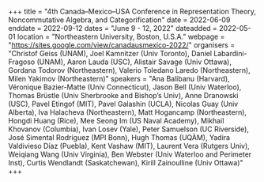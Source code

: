 +++
title = "4th Canada–Mexico–USA Conference in Representation Theory, Noncommutative Algebra, and Categorification"
date = 2022-06-09
enddate = 2022-09-12
dates = "June 9 - 12, 2022"
dateadded = 2022-05-01
location = "Northeastern University, Boston, U.S.A."
webpage = "https://sites.google.com/view/canadausmexico-2022/"
organisers = "Christof Geiss (UNAM), Joel Kamnitzer (Univ Toronto), Daniel Labardini-Fragoso (UNAM), Aaron Lauda (USC), Alistair Savage (Univ Ottawa), Gordana Todorov (Northeastern), Valerio Toledano Laredo (Northeastern), Milen Yakimov (Northeastern)"
speakers = "Ana Balibanu (Harvard), Véronique Bazier-Matte (Univ Connecticut), Jason Bell (Univ Waterloo), Thomas Brüstle (Univ Sherbrooke and Bishop’s Univ), Anne Dranowski (USC), Pavel Etingof (MIT), Pavel Galashin (UCLA), Nicolas Guay (Univ Alberta), Iva Halacheva (Northeastern), Matt Hogancamp (Northeastern), Hongdi Huang (Rice), Mee Seong Im (US Naval Academy), Mikhail Khovanov (Columbia), Ivan Losev (Yale), Peter Samuelson (UC Riverside), José Simental Rodríguez (MPI Bonn), Hugh Thomas (UQÀM), Yadira Valdivieso Díaz (Puebla), Kent Vashaw (MIT), Laurent Vera (Rutgers Univ), Weiqiang Wang (Univ Virginia), Ben Webster (Univ Waterloo and Perimeter Inst), Curtis Wendlandt (Saskatchewan), Kirill Zainoulline (Univ Ottawa)"
+++
